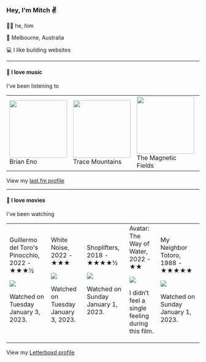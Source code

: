 <article><h3>Hey, I&#x27;m Mitch ✌️</h3><section><p>🙆‍♂️ he, him</p><p>📍 Melbourne, Australia</p><p>💻 I like building websites</p></section><hr/><section><h4>💽 I love music</h4><p>I&#x27;ve been listening to</p><table><tbody><td><img src="https://lastfm.freetls.fastly.net/i/u/174s/918055ba2eb81528f93a8924dbab88f8.png" height="150px" alt="" role="presentation"/><br/>Brian Eno</td><td><img src="https://lastfm.freetls.fastly.net/i/u/174s/12691004681529a78876b5289b86ea04.png" height="150px" alt="" role="presentation"/><br/>Trace Mountains</td><td><img src="https://lastfm.freetls.fastly.net/i/u/174s/8695a71527f248f3c8a9875b42d0f508.png" height="150px" alt="" role="presentation"/><br/>The Magnetic Fields</td><td><img src="https://lastfm.freetls.fastly.net/i/u/174s/a6cc85675493859cd3767066f299d95c.png" height="150px" alt="" role="presentation"/><br/>Roger Eno</td><td><img src="https://lastfm.freetls.fastly.net/i/u/174s/2666bdc9b7264b799f8a882e471cd62e.png" height="150px" alt="" role="presentation"/><br/>The 1975</td></tbody></table><span>View my <a href="https://www.last.fm/user/mylsb">last.fm profile</a></span></section><hr/><section><h4>📼 I love movies</h4><p>I&#x27;ve been watching</p><table><tbody><td>Guillermo del Toro&#x27;s Pinocchio, 2022 - ★★★½<br/><span> <p><img src="https://a.ltrbxd.com/resized/film-poster/4/8/4/2/6/3/484263-guillermo-del-toro-s-pinocchio-0-600-0-900-crop.jpg?v=1408b5602c"/></p> <p>Watched on Tuesday January 3, 2023.</p> </span></td><td>White Noise, 2022 - ★★★<br/><span> <p><img src="https://a.ltrbxd.com/resized/film-poster/6/6/6/2/6/9/666269-white-noise-0-600-0-900-crop.jpg?v=26c36ea2f6"/></p> <p>Watched on Tuesday January 3, 2023.</p> </span></td><td>Shoplifters, 2018 - ★★★★½<br/><span> <p><img src="https://a.ltrbxd.com/resized/film-poster/4/3/5/1/2/9/435129-shoplifters-0-600-0-900-crop.jpg?v=f4c3e34d37"/></p> <p>Watched on Sunday January 1, 2023.</p> </span></td><td>Avatar: The Way of Water, 2022 - ★★<br/><span> <p><img src="https://a.ltrbxd.com/resized/film-poster/6/3/0/5/8/63058-avatar-the-way-of-water-0-600-0-900-crop.jpg?v=37a1014065"/></p> <p>I didn’t feel a single feeling during this film.</p> </span></td><td>My Neighbor Totoro, 1988 - ★★★★★<br/><span> <p><img src="https://a.ltrbxd.com/resized/film-poster/4/7/7/5/6/47756-my-neighbor-totoro-0-600-0-900-crop.jpg?v=749abe71ad"/></p> <p>Watched on Sunday January 1, 2023.</p> </span></td></tbody></table><span>View my <a href="https://letterboxd.com/myslab/">Letterboxd profile</a></span></section></article>